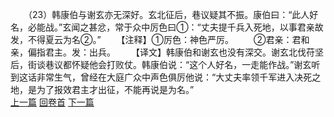 　　（23）韩康伯与谢玄亦无深好。玄北征后，巷议疑其不振。康伯曰：“此人好名，必能战。”玄闻之甚忿，常于众中厉色曰①：“丈夫提千兵入死地，以事君亲故发，不得夏云为名②。”
　　【注释】①厉色：神色严厉。
　　②君亲：君和亲，偏指君主。发：出兵。
　　【译文】韩康伯和谢玄也没有深交。谢玄北伐苻坚后，街谈巷议都怀疑他会打败仗。韩康伯说：“这个人好名，一走能作战。”谢玄听到这话非常生气，曾经在大庭广众中声色俱厉他说：“大丈夫率领千军进入决死之地，是为了报效君主才出征，不能再说是为名。”
<br>[上一篇](07_22) [回卷首](07_00) [下一篇](07_24)
